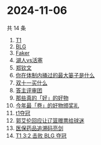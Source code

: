 # 2024-11-06

共 14 条

<!-- BEGIN -->
<!-- 最后更新时间 Wed Nov 06 2024 14:19:54 GMT+0800 (China Standard Time) -->

1. [T1](https://www.zhihu.com/search?q=T1)
1. [BLG](https://www.zhihu.com/search?q=BLG)
1. [Faker](https://www.zhihu.com/search?q=Faker)
1. [湖人vs活塞](https://www.zhihu.com/search?q=%E6%B9%96%E4%BA%BAvs%E6%B4%BB%E5%A1%9E)
1. [郑钦文](https://www.zhihu.com/search?q=%E9%83%91%E9%92%A6%E6%96%87)
1. [你在体制内捅过的最大篓子是什么](https://www.zhihu.com/search?q=%E4%BD%A0%E5%9C%A8%E4%BD%93%E5%88%B6%E5%86%85%E6%8D%85%E8%BF%87%E7%9A%84%E6%9C%80%E5%A4%A7%E7%AF%93%E5%AD%90%E6%98%AF%E4%BB%80%E4%B9%88)
1. [双十一买什么](https://www.zhihu.com/search?q=%E5%8F%8C%E5%8D%81%E4%B8%80%E4%B9%B0%E4%BB%80%E4%B9%88)
1. [答主评审团](https://www.zhihu.com/search?q=%E7%AD%94%E4%B8%BB%E8%AF%84%E5%AE%A1%E5%9B%A2)
1. [那些真的「好」的好物](https://www.zhihu.com/search?q=%E9%82%A3%E4%BA%9B%E7%9C%9F%E7%9A%84%E3%80%8C%E5%A5%BD%E3%80%8D%E7%9A%84%E5%A5%BD%E7%89%A9)
1. [今年最「卷」的好物颁奖礼](https://www.zhihu.com/search?q=%E4%BB%8A%E5%B9%B4%E6%9C%80%E3%80%8C%E5%8D%B7%E3%80%8D%E7%9A%84%E5%A5%BD%E7%89%A9%E9%A2%81%E5%A5%96%E7%A4%BC)
1. [t1夺冠](https://www.zhihu.com/search?q=t1%E5%A4%BA%E5%86%A0)
1. [郭艾伦回应让辽篮赠票给球迷](https://www.zhihu.com/search?q=%E9%83%AD%E8%89%BE%E4%BC%A6%E5%9B%9E%E5%BA%94%E8%AE%A9%E8%BE%BD%E7%AF%AE%E8%B5%A0%E7%A5%A8%E7%BB%99%E7%90%83%E8%BF%B7)
1. [医保药品追溯码亮剑](https://www.zhihu.com/search?q=%E5%8C%BB%E4%BF%9D%E8%8D%AF%E5%93%81%E8%BF%BD%E6%BA%AF%E7%A0%81%E4%BA%AE%E5%89%91)
1. [T1 3:2 击败 BLG 夺冠](https://www.zhihu.com/search?q=T1%203%3A2%20%E5%87%BB%E8%B4%A5%20BLG%20%E5%A4%BA%E5%86%A0)

<!-- END -->
